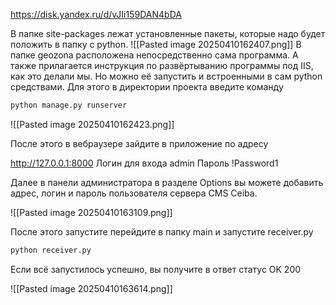https://disk.yandex.ru/d/vJIi159DAN4bDA

В папке site-packages лежат установленные пакеты, которые надо будет положить в папку с python.
![[Pasted image 20250410162407.png]]
В папке geozona расположена непосредственно сама программа. А также прилагается инструкция по развёртыванию программы под IIS, как это делали мы. Но можно её запустить и встроенными в сам python средствами. Для этого в директории проекта введите команду
```python
python manage.py runserver
```


 ![[Pasted image 20250410162423.png]]

После этого в вебраузере зайдите в приложение по адресу 

http://127.0.0.1:8000
Логин для входа admin
Пароль !Password1

Далее в панели администратора в разделе Options вы можете добавить адрес, логин и пароль пользователя сервера CMS Ceiba.

![[Pasted image 20250410163109.png]]

После этого запустите перейдите в папку main и запустите receiver.py

```python
python receiver.py
```

Если всё запустилось успешно, вы получите в ответ статус OK 200

![[Pasted image 20250410163614.png]]